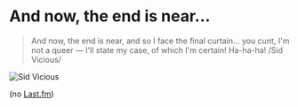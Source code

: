# And now, the end is near...

> And now, the end is near, and so I face the final curtain... you cunt, I'm not a queer — I'll state my case, of which I'm certain! Ha-ha-ha! /Sid Vicious/

![Sid Vicious](http://userserve-ak.last.fm/serve/_/613238/Sid+Vicious.jpg "Sid Vicious")

(no [Last.fm](http://last.fm/))